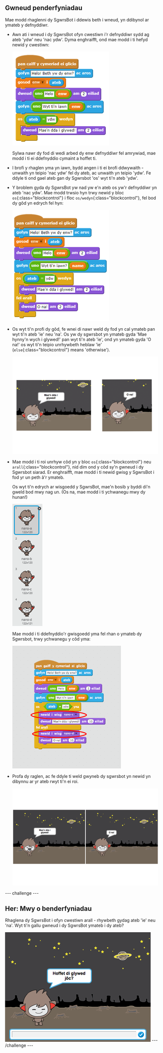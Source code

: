 ## Gwneud penderfyniadau

Mae modd rhaglenni dy SgwrsBot i ddewis beth i wneud, yn ddibynol ar ymateb y defnyddiwr.

+ Awn ati i wneud i dy SgwrsBot ofyn cwestiwn i'r defnyddiwr sydd ag ateb 'ydw' neu 'nac ydw'. Dyma enghraifft, ond mae modd i ti hefyd newid y cwestiwn:

	![screenshot](images/screenshot4.png)

	Sylwa nawr dy fod di wedi arbed dy enw defnyddiwr fel amrywiad, mae modd i ti ei ddefnyddio cymaint a hoffet ti.

+ I brofi y rhaglen yma yn iawn, bydd angen i ti ei brofi ddwywaith - unwaith yn teipio 'nac ydw' fel dy ateb, ac unwaith yn teipio 'ydw'.  Fe ddyle ti ond gael ateb gan dy Sgwrsbot 'os' wyt ti'n ateb 'ydw'.

+ Y broblem gyda dy SgwrsBot yw nad yw e'n ateb os yw'r defnyddiwr yn ateb 'nac ydw'.  Mae modd trwsio hyn trwy newid y bloc `os`{:class="blockcontrol"} i floc `os/wedyn`{:class="blockcontrol"}, fel bod dy gôd yn edrych fel hyn:

	![screenshot](images/screenshot5.png)

+ Os wyt ti'n profi dy gôd, fe wnei di nawr weld dy fod yn cal ymateb pan wyt ti'n ateb 'ie' neu 'na'.  Os yw dy sgwrsbot yn ymateb gyda 'Mae hynny'n wych i glywed!' pan wyt ti'n ateb 'ie', ond yn ymateb gyda 'O na!' os wyt ti'n teipio unrhywbeth heblaw 'ie' (`else`{:class="blockcontrol"} means 'otherwise').

	![screenshot](images/chatbot-else.png)

+ Mae modd i ti roi unrhyw côd yn y bloc `os`{:class="blockcontrol"}  neu `arall`{:class="blockcontrol"}, nid dim ond y côd sy'n gwneud i dy Sgwrsbot siarad. Er enghraifft, mae modd i ti newid gwisg y SgwrsBot i fod yr un peth â'r ymateb.

	Os wyt ti'n edrych ar wisgoedd y SgwrsBot, mae'n bosib y byddi di'n gweld bod mwy nag un. (Os na, mae modd i ti ychwanegu mwy dy hunan!)

	![screenshot](images/chatbot-costumes.png)

	Mae modd i ti ddefnyddio'r gwisgoedd yma fel rhan o ymateb dy Sgwrsbot, trwy ychwanegu y côd yma:

	![screenshot](images/chatbot-costumes-code.png)

+ Profa dy raglen, ac fe ddyle ti weld gwyneb dy sgwrsbot yn newid yn dibynnu ar yr ateb rwyt ti'n ei roi.

	![screenshot](images/chatbot-face.png)

--- challenge ---
## Her: Mwy o benderfyniadau 

Rhaglena dy SgwrsBot i ofyn cwestiwn arall - rhywbeth gydag ateb 'ie' neu 'na'. Wyt ti'n gallu gwneud i dy SgwrsBot ymateb i dy ateb?

![screenshot](images/chatbot-joke.png)
--- /challenge ---
